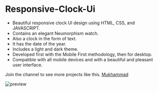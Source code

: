# Responsive-Clock-Ui

- Beautiful responsive clock UI design using HTML, CSS, and JAVASCRIPT.
- Contains an elegant Neumorphism watch.
- Also a clock in the form of text.
- It has the date of the year.
- Includes a light and dark theme.
- Developed first with the Mobile First methodology, then for desktop.
- Compatible with all mobile devices and with a beautiful and pleasant user interface.

Join the channel to see more projects like this. [Mukhammad](https://www.t.me/muhammad_developer)

![preview](https://user-images.githubusercontent.com/77983855/171191217-be752516-9ebe-497c-aadc-801416f6ebdd.png)
